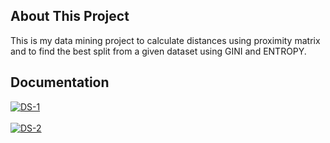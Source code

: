 ## About This Project
This is my data mining project to calculate distances using proximity matrix and to find the best split from a given dataset using GINI and ENTROPY.

## Documentation
<a href="https://postimages.org/" target="_blank"><img src="https://i.postimg.cc/CKWH3VNr/DS-1.png" alt="DS-1"/></a><br/><br/>
<a href="https://postimages.org/" target="_blank"><img src="https://i.postimg.cc/G2GJrSgL/DS-2.png" alt="DS-2"/></a><br/><br/>
